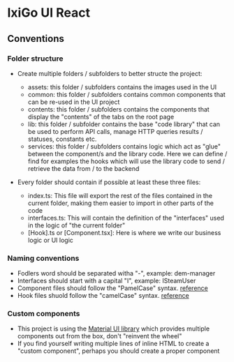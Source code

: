 # IxiGo UI React

## Conventions

### Folder structure

- Create multiple folders / subfolders to better structe the project:

  - assets: this folder / subfolders contains the images used in the UI
  - common: this folder / subfolders contains common components that can be re-used in the UI project
  - contents: this folder / subfolders contains the components that display the "contents" of the tabs on the root page
  - lib: this folder / subfolder contains the base "code library" that can be used to perform API calls, manage HTTP queries results / statuses, constants etc.
  - services: this folder / subfolders contains logic which act as "glue" between the component/s and the library code. Here we can define / find for examples the hooks which will use the library code to send / retrieve the data from / to the backend

- Every folder should contain if possible at least these three files:
  - index.ts: This file will export the rest of the files contained in the current folder, making them easier to import in other parts of the code
  - interfaces.ts: This will contain the definition of the "interfaces" used in the logic of "the current folder"
  - [Hook].ts or [Component.tsx]: Here is where we write our business logic or UI logic

### Naming conventions

- Fodlers word should be separated witha "-", example: dem-manager
- Interfaces should start with a capital "I", example: ISteamUser
- Component files should follow the "PamelCase" syntax. [reference](https://khalilstemmler.com/blogs/camel-case-snake-case-pascal-case/)
- Hook files shuold follow the "camelCase" syntax. [reference](https://khalilstemmler.com/blogs/camel-case-snake-case-pascal-case/)

### Custom components

- This project is using the [Material UI library](https://mui.com/material-ui/getting-started/) which provides multiple components out from the box, don't "reinvent the wheel"
- If you find yourself writing multiple lines of inline HTML to create a "custom component", perhaps you should create a proper component
